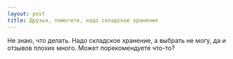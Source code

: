 ```yaml
---
layout: post 
title: Друзья, помогите, надо складское хранение 
--- 
```

Не знаю, что делать. Надо складское хранение, а выбрать не могу, да и отзывов плохих много. Может порекомендуете что-то?
